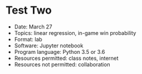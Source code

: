 # Test Two
* Date: March 27
* Topics: linear regression, in-game win probability
* Format: lab
* Software: Jupyter notebook
* Program language: Python 3.5 or 3.6
* Resources permitted: class notes, internet
* Resources not permitted: collaboration